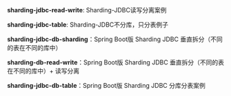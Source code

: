 

**sharding-jdbc-read-write**: Sharding-JDBC读写分离案例

**sharding-jdbc-table**: Sharding-JDBC不分库，只分表例子

**sharding-jdbc-db-sharding**：Spring Boot版 Sharding JDBC 垂直拆分（不同的表在不同的库中）

**sharding-db-read-write**：Spring Boot版 Sharding JDBC 垂直拆分（不同的表在不同的库中）+ 读写分离

**sharding-jdbc-db-table**：Spring Boot版 Sharding JDBC 分库分表案例